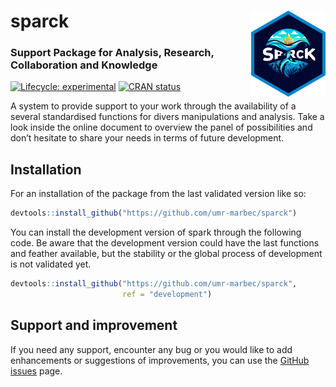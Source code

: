
<!-- README.md is generated from README.Rmd. Please edit that file -->

# sparck <img src="man/figures/logo.png" align="right" height="138" alt="" />

### Support Package for Analysis, Research, Collaboration and Knowledge

<!-- badges: start -->

[![Lifecycle:
experimental](https://img.shields.io/badge/lifecycle-experimental-orange.svg)](https://lifecycle.r-lib.org/articles/stages.html#experimental)
[![CRAN
status](https://www.r-pkg.org/badges/version/sparck)](https://CRAN.R-project.org/package=sparck)
<!-- badges: end -->

A system to provide support to your work through the availability of a
several standardised functions for divers manipulations and analysis.
Take a look inside the online document to overview the panel of
possibilities and don’t hesitate to share your needs in terms of future
development.

## Installation

For an installation of the package from the last validated version like
so:

``` r
devtools::install_github("https://github.com/umr-marbec/sparck")
```

You can install the development version of spark through the following
code. Be aware that the development version could have the last
functions and feather available, but the stability or the global process
of development is not validated yet.

``` r
devtools::install_github("https://github.com/umr-marbec/sparck",
                         ref = "development")
```

## Support and improvement

If you need any support, encounter any bug or you would like to add
enhancements or suggestions of improvements, you can use the [GitHub
issues](https://github.com/umr-marbec/sparck/issues) page.

